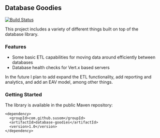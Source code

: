 ## Database Goodies

[![Build Status](https://travis-ci.org/susom/database-goodies.svg?branch=master)](https://travis-ci.org/susom/database-goodies)

This project includes a variety of different things built on top of
the database library.

### Features

* Some basic ETL capabilities for moving data around efficiently between databases
* Database health checks for Vert.x based servers

In the future I plan to add expand the ETL functionality, add reporting and analytics,
and add an EAV model, among other things.

### Getting Started

The library is available in the public Maven repository:

```
<dependency>
  <groupId>com.github.susom</groupId>
  <artifactId>database-goodies</artifactId>
  <version>1.0</version>
</dependency>
```
